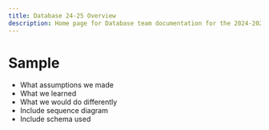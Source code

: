 ```yaml
---
title: Database 24-25 Overview
description: Home page for Database team documentation for the 2024-2025 year.
---
```



# Sample
- What assumptions we made
- What we learned
- What we would do differently
- Include sequence diagram
- Include schema used